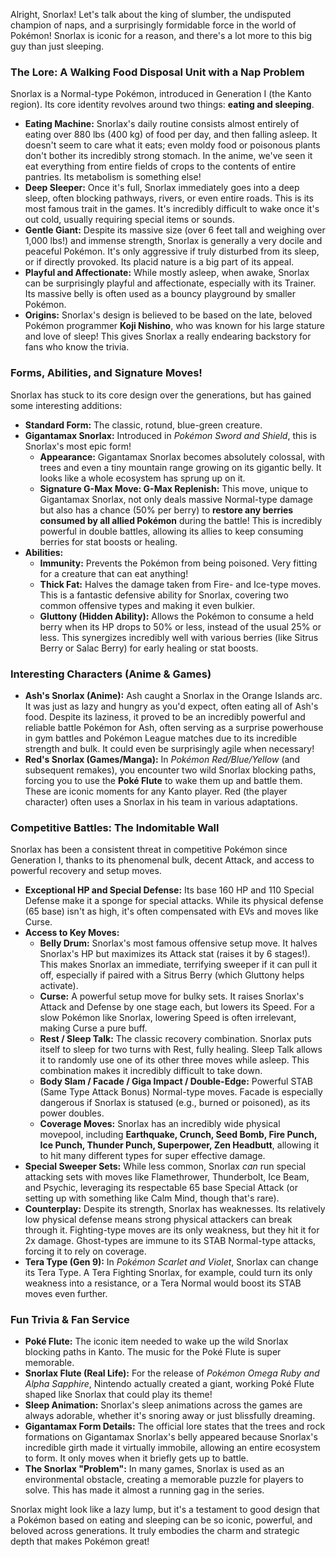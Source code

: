Alright, Snorlax! Let's talk about the king of slumber, the undisputed champion of naps, and a surprisingly formidable force in the world of Pokémon! Snorlax is iconic for a reason, and there's a lot more to this big guy than just sleeping.

### The Lore: A Walking Food Disposal Unit with a Nap Problem

Snorlax is a Normal-type Pokémon, introduced in Generation I (the Kanto region). Its core identity revolves around two things: **eating and sleeping**.

* **Eating Machine:** Snorlax's daily routine consists almost entirely of eating over 880 lbs (400 kg) of food per day, and then falling asleep. It doesn't seem to care what it eats; even moldy food or poisonous plants don't bother its incredibly strong stomach. In the anime, we've seen it eat everything from entire fields of crops to the contents of entire pantries. Its metabolism is something else!
* **Deep Sleeper:** Once it's full, Snorlax immediately goes into a deep sleep, often blocking pathways, rivers, or even entire roads. This is its most famous trait in the games. It's incredibly difficult to wake once it's out cold, usually requiring special items or sounds.
* **Gentle Giant:** Despite its massive size (over 6 feet tall and weighing over 1,000 lbs!) and immense strength, Snorlax is generally a very docile and peaceful Pokémon. It's only aggressive if truly disturbed from its sleep, or if directly provoked. Its placid nature is a big part of its appeal.
* **Playful and Affectionate:** While mostly asleep, when awake, Snorlax can be surprisingly playful and affectionate, especially with its Trainer. Its massive belly is often used as a bouncy playground by smaller Pokémon.
* **Origins:** Snorlax's design is believed to be based on the late, beloved Pokémon programmer **Koji Nishino**, who was known for his large stature and love of sleep! This gives Snorlax a really endearing backstory for fans who know the trivia.

### Forms, Abilities, and Signature Moves!

Snorlax has stuck to its core design over the generations, but has gained some interesting additions:

* **Standard Form:** The classic, rotund, blue-green creature.
* **Gigantamax Snorlax:** Introduced in *Pokémon Sword and Shield*, this is Snorlax's most epic form!
    * **Appearance:** Gigantamax Snorlax becomes absolutely colossal, with trees and even a tiny mountain range growing on its gigantic belly. It looks like a whole ecosystem has sprung up on it.
    * **Signature G-Max Move: G-Max Replenish:** This move, unique to Gigantamax Snorlax, not only deals massive Normal-type damage but also has a chance (50% per berry) to **restore any berries consumed by all allied Pokémon** during the battle! This is incredibly powerful in double battles, allowing its allies to keep consuming berries for stat boosts or healing.
* **Abilities:**
    * **Immunity:** Prevents the Pokémon from being poisoned. Very fitting for a creature that can eat anything!
    * **Thick Fat:** Halves the damage taken from Fire- and Ice-type moves. This is a fantastic defensive ability for Snorlax, covering two common offensive types and making it even bulkier.
    * **Gluttony (Hidden Ability):** Allows the Pokémon to consume a held berry when its HP drops to 50% or less, instead of the usual 25% or less. This synergizes incredibly well with various berries (like Sitrus Berry or Salac Berry) for early healing or stat boosts.

### Interesting Characters (Anime & Games)

* **Ash's Snorlax (Anime):** Ash caught a Snorlax in the Orange Islands arc. It was just as lazy and hungry as you'd expect, often eating all of Ash's food. Despite its laziness, it proved to be an incredibly powerful and reliable battle Pokémon for Ash, often serving as a surprise powerhouse in gym battles and Pokémon League matches due to its incredible strength and bulk. It could even be surprisingly agile when necessary!
* **Red's Snorlax (Games/Manga):** In *Pokémon Red/Blue/Yellow* (and subsequent remakes), you encounter two wild Snorlax blocking paths, forcing you to use the **Poké Flute** to wake them up and battle them. These are iconic moments for any Kanto player. Red (the player character) often uses a Snorlax in his team in various adaptations.

### Competitive Battles: The Indomitable Wall

Snorlax has been a consistent threat in competitive Pokémon since Generation I, thanks to its phenomenal bulk, decent Attack, and access to powerful recovery and setup moves.

* **Exceptional HP and Special Defense:** Its base 160 HP and 110 Special Defense make it a sponge for special attacks. While its physical defense (65 base) isn't as high, it's often compensated with EVs and moves like Curse.
* **Access to Key Moves:**
    * **Belly Drum:** Snorlax's most famous offensive setup move. It halves Snorlax's HP but maximizes its Attack stat (raises it by 6 stages!). This makes Snorlax an immediate, terrifying sweeper if it can pull it off, especially if paired with a Sitrus Berry (which Gluttony helps activate).
    * **Curse:** A powerful setup move for bulky sets. It raises Snorlax's Attack and Defense by one stage each, but lowers its Speed. For a slow Pokémon like Snorlax, lowering Speed is often irrelevant, making Curse a pure buff.
    * **Rest / Sleep Talk:** The classic recovery combination. Snorlax puts itself to sleep for two turns with Rest, fully healing. Sleep Talk allows it to randomly use one of its other three moves while asleep. This combination makes it incredibly difficult to take down.
    * **Body Slam / Facade / Giga Impact / Double-Edge:** Powerful STAB (Same Type Attack Bonus) Normal-type moves. Facade is especially dangerous if Snorlax is statused (e.g., burned or poisoned), as its power doubles.
    * **Coverage Moves:** Snorlax has an incredibly wide physical movepool, including **Earthquake, Crunch, Seed Bomb, Fire Punch, Ice Punch, Thunder Punch, Superpower, Zen Headbutt**, allowing it to hit many different types for super effective damage.
* **Special Sweeper Sets:** While less common, Snorlax *can* run special attacking sets with moves like Flamethrower, Thunderbolt, Ice Beam, and Psychic, leveraging its respectable 65 base Special Attack (or setting up with something like Calm Mind, though that's rare).
* **Counterplay:** Despite its strength, Snorlax has weaknesses. Its relatively low physical defense means strong physical attackers can break through it. Fighting-type moves are its only weakness, but they hit it for 2x damage. Ghost-types are immune to its STAB Normal-type attacks, forcing it to rely on coverage.
* **Tera Type (Gen 9):** In *Pokémon Scarlet and Violet*, Snorlax can change its Tera Type. A Tera Fighting Snorlax, for example, could turn its only weakness into a resistance, or a Tera Normal would boost its STAB moves even further.

### Fun Trivia & Fan Service

* **Poké Flute:** The iconic item needed to wake up the wild Snorlax blocking paths in Kanto. The music for the Poké Flute is super memorable.
* **Snorlax Flute (Real Life):** For the release of *Pokémon Omega Ruby and Alpha Sapphire*, Nintendo actually created a giant, working Poké Flute shaped like Snorlax that could play its theme!
* **Sleep Animation:** Snorlax's sleep animations across the games are always adorable, whether it's snoring away or just blissfully dreaming.
* **Gigantamax Form Details:** The official lore states that the trees and rock formations on Gigantamax Snorlax's belly appeared because Snorlax's incredible girth made it virtually immobile, allowing an entire ecosystem to form. It only moves when it briefly gets up to battle.
* **The Snorlax "Problem":** In many games, Snorlax is used as an environmental obstacle, creating a memorable puzzle for players to solve. This has made it almost a running gag in the series.

Snorlax might look like a lazy lump, but it's a testament to good design that a Pokémon based on eating and sleeping can be so iconic, powerful, and beloved across generations. It truly embodies the charm and strategic depth that makes Pokémon great!